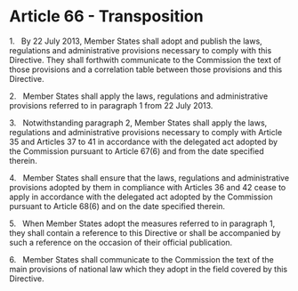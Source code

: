 # Article 66 - Transposition


1.   By 22 July 2013, Member States shall adopt and publish the laws, regulations and administrative provisions necessary to comply with this Directive. They shall forthwith communicate to the Commission the text of those provisions and a correlation table between those provisions and this Directive.

2.   Member States shall apply the laws, regulations and administrative provisions referred to in paragraph 1 from 22 July 2013.

3.   Notwithstanding paragraph 2, Member States shall apply the laws, regulations and administrative provisions necessary to comply with Article 35 and Articles 37 to 41 in accordance with the delegated act adopted by the Commission pursuant to Article 67(6) and from the date specified therein.

4.   Member States shall ensure that the laws, regulations and administrative provisions adopted by them in compliance with Articles 36 and 42 cease to apply in accordance with the delegated act adopted by the Commission pursuant to Article 68(6) and on the date specified therein.

5.   When Member States adopt the measures referred to in paragraph 1, they shall contain a reference to this Directive or shall be accompanied by such a reference on the occasion of their official publication.

6.   Member States shall communicate to the Commission the text of the main provisions of national law which they adopt in the field covered by this Directive.
